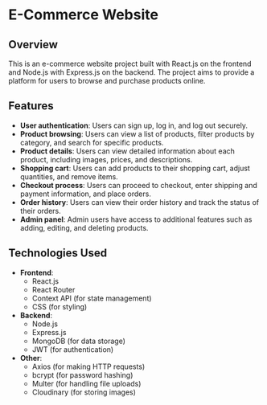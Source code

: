 # E-Commerce Website

## Overview

This is an e-commerce website project built with React.js on the frontend and Node.js with Express.js on the backend. The project aims to provide a platform for users to browse and purchase products online.

## Features

- **User authentication**: Users can sign up, log in, and log out securely.
- **Product browsing**: Users can view a list of products, filter products by category, and search for specific products.
- **Product details**: Users can view detailed information about each product, including images, prices, and descriptions.
- **Shopping cart**: Users can add products to their shopping cart, adjust quantities, and remove items.
- **Checkout process**: Users can proceed to checkout, enter shipping and payment information, and place orders.
- **Order history**: Users can view their order history and track the status of their orders.
- **Admin panel**: Admin users have access to additional features such as adding, editing, and deleting products.

## Technologies Used

- **Frontend**:
  - React.js
  - React Router
  - Context API (for state management)
  - CSS (for styling)
- **Backend**:
  - Node.js
  - Express.js
  - MongoDB (for data storage)
  - JWT (for authentication)
- **Other**:
  - Axios (for making HTTP requests)
  - bcrypt (for password hashing)
  - Multer (for handling file uploads)
  - Cloudinary (for storing images)